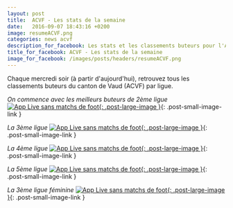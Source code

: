 ```yaml
---
layout: post
title:  ACVF - Les stats de la semaine
date:   2016-09-07 18:43:16 +0200
image: resumeACVF.png
categories: news acvf
description_for_facebook: Les stats et les classements buteurs pour l'ACVF
title_for_facebook: ACVF - Les stats de la semaine
image_for_facebook: /images/posts/headers/resumeACVF.png
---
```

Chaque mercredi soir (à partir d'aujourd'hui), retrouvez tous les classements buteurs du canton de Vaud (ACVF) par ligue.

_On commence avec les meilleurs buteurs de 2ème ligue_
[![App Live sans matchs de foot]({{site.url}}/images/posts/headers/resumeACVF.png){: .post-large-image }]({{site.url}}/images/posts/headers/resumeACVF.png){: .post-small-image-link }

_La 3ème ligue_
[![App Live sans matchs de foot]({{site.url}}/images/posts/headers/resumeACVF.png){: .post-large-image }]({{site.url}}/images/posts/headers/resumeACVF.png){: .post-small-image-link }

_La 4ème ligue_
[![App Live sans matchs de foot]({{site.url}}/images/posts/headers/resumeACVF.png){: .post-large-image }]({{site.url}}/images/posts/headers/resumeACVF.png){: .post-small-image-link }

_La 5ème ligue_
[![App Live sans matchs de foot]({{site.url}}/images/posts/headers/resumeACVF.png){: .post-large-image }]({{site.url}}/images/posts/headers/resumeACVF.png){: .post-small-image-link }

_La 3ème ligue féminine_
[![App Live sans matchs de foot]({{site.url}}/images/posts/headers/resumeACVF.png){: .post-large-image }]({{site.url}}/images/posts/headers/resumeACVF.png){: .post-small-image-link } 